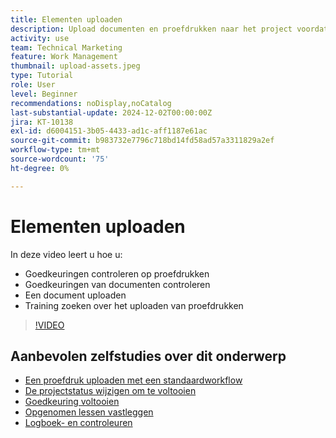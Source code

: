 ```yaml
---
title: Elementen uploaden
description: Upload documenten en proefdrukken naar het project voordat u het sluit om ervoor te zorgen dat alle relevante gegevens aan het project zijn gekoppeld.
activity: use
team: Technical Marketing
feature: Work Management
thumbnail: upload-assets.jpeg
type: Tutorial
role: User
level: Beginner
recommendations: noDisplay,noCatalog
last-substantial-update: 2024-12-02T00:00:00Z
jira: KT-10138
exl-id: d6004151-3b05-4433-ad1c-aff1187e61ac
source-git-commit: b983732e7796c718bd14fd58ad57a3311829a2ef
workflow-type: tm+mt
source-wordcount: '75'
ht-degree: 0%

---
```


# Elementen uploaden

In deze video leert u hoe u:

* Goedkeuringen controleren op proefdrukken
* Goedkeuringen van documenten controleren
* Een document uploaden
* Training zoeken over het uploaden van proefdrukken

>[!VIDEO](https://video.tv.adobe.com/v/3440370/?quality=12&learn=on&enablevpops)

## Aanbevolen zelfstudies over dit onderwerp

* [Een proefdruk uploaden met een standaardworkflow](/help/workfront-proof/upload-proofs/upload-a-proof-with-a-basic-workflow.md)
* [De projectstatus wijzigen om te voltooien](/help/manage-work/projects/change-the-project-status.md)
* [Goedkeuring voltooien](/help/manage-work/close-a-project/complete-approvals.md)
* [Opgenomen lessen vastleggen](/help/manage-work/close-a-project/lessons-learned-from-closing-a-project.md)
* [Logboek- en controleuren](/help/manage-work/close-a-project/log-and-review-hours.md)
